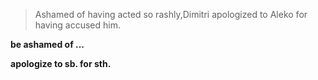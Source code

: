 >Ashamed of having acted so rashly,Dimitri apologized to Aleko for having accused him.

**be ashamed of ...**

**apologize to sb. for sth.**
